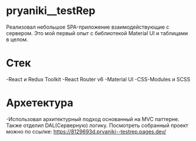 # pryaniki__testRep
  Реализовал небольшое SPA-приложение взаимодействующие с сервером. Это мой первый опыт с библиотекой Material UI и таблицами в целом.
# Стек
  -React и Redux Toolkit
  -React Router v6
  -Material UI
  -CSS-Modules и SCSS
# Архетектура
  -Использовал архитектурный подход основанный на MVC паттерне. Также отделил DAL(Серверную) логику.
Посмотреть собранный проект можно по ссылке:
  https://8129693d.pryaniki--testrep.pages.dev/
